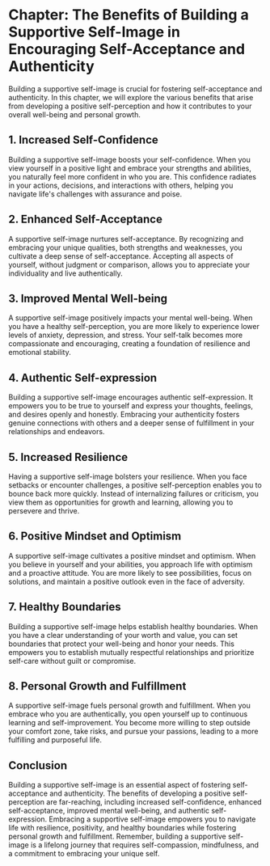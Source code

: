 Chapter: The Benefits of Building a Supportive Self-Image in Encouraging Self-Acceptance and Authenticity
=========================================================================================================

Building a supportive self-image is crucial for fostering self-acceptance and authenticity. In this chapter, we will explore the various benefits that arise from developing a positive self-perception and how it contributes to your overall well-being and personal growth.

**1. Increased Self-Confidence**
--------------------------------

Building a supportive self-image boosts your self-confidence. When you view yourself in a positive light and embrace your strengths and abilities, you naturally feel more confident in who you are. This confidence radiates in your actions, decisions, and interactions with others, helping you navigate life's challenges with assurance and poise.

**2. Enhanced Self-Acceptance**
-------------------------------

A supportive self-image nurtures self-acceptance. By recognizing and embracing your unique qualities, both strengths and weaknesses, you cultivate a deep sense of self-acceptance. Accepting all aspects of yourself, without judgment or comparison, allows you to appreciate your individuality and live authentically.

**3. Improved Mental Well-being**
---------------------------------

A supportive self-image positively impacts your mental well-being. When you have a healthy self-perception, you are more likely to experience lower levels of anxiety, depression, and stress. Your self-talk becomes more compassionate and encouraging, creating a foundation of resilience and emotional stability.

**4. Authentic Self-expression**
--------------------------------

Building a supportive self-image encourages authentic self-expression. It empowers you to be true to yourself and express your thoughts, feelings, and desires openly and honestly. Embracing your authenticity fosters genuine connections with others and a deeper sense of fulfillment in your relationships and endeavors.

**5. Increased Resilience**
---------------------------

Having a supportive self-image bolsters your resilience. When you face setbacks or encounter challenges, a positive self-perception enables you to bounce back more quickly. Instead of internalizing failures or criticism, you view them as opportunities for growth and learning, allowing you to persevere and thrive.

**6. Positive Mindset and Optimism**
------------------------------------

A supportive self-image cultivates a positive mindset and optimism. When you believe in yourself and your abilities, you approach life with optimism and a proactive attitude. You are more likely to see possibilities, focus on solutions, and maintain a positive outlook even in the face of adversity.

**7. Healthy Boundaries**
-------------------------

Building a supportive self-image helps establish healthy boundaries. When you have a clear understanding of your worth and value, you can set boundaries that protect your well-being and honor your needs. This empowers you to establish mutually respectful relationships and prioritize self-care without guilt or compromise.

**8. Personal Growth and Fulfillment**
--------------------------------------

A supportive self-image fuels personal growth and fulfillment. When you embrace who you are authentically, you open yourself up to continuous learning and self-improvement. You become more willing to step outside your comfort zone, take risks, and pursue your passions, leading to a more fulfilling and purposeful life.

**Conclusion**
--------------

Building a supportive self-image is an essential aspect of fostering self-acceptance and authenticity. The benefits of developing a positive self-perception are far-reaching, including increased self-confidence, enhanced self-acceptance, improved mental well-being, and authentic self-expression. Embracing a supportive self-image empowers you to navigate life with resilience, positivity, and healthy boundaries while fostering personal growth and fulfillment. Remember, building a supportive self-image is a lifelong journey that requires self-compassion, mindfulness, and a commitment to embracing your unique self.
